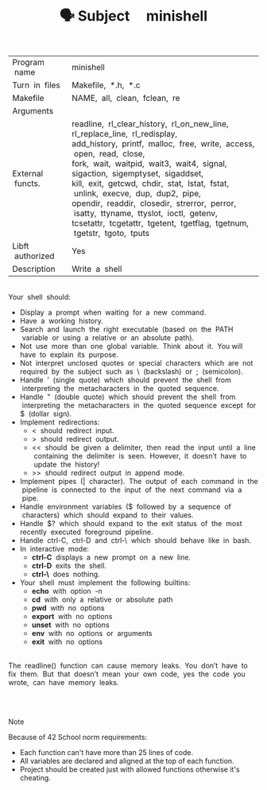 <h1 align="center"> 🗣 Subject &nbsp;&nbsp;&nbsp;&nbsp;minishell </h1>

<br>
<table>
  <tr>
    <td>Program &nbsp;name</td>
    <td>minishell</td>
  </tr>
  <tr>
    <td>Turn &nbsp;in &nbsp;files</td>
    <td>Makefile, &nbsp;*.h, &nbsp;*.c</td>
  </tr>
  <tr>
    <td>Makefile</td>
    <td>NAME, &nbsp;all, &nbsp;clean, &nbsp;fclean, &nbsp;re</td>
  </tr>
  <tr>
    <td>Arguments</td>
    <td></td>
  </tr>
  <tr>
    <td>External &nbsp;functs.</td>
    <td>readline, &nbsp;rl_clear_history,&nbsp; rl_on_new_line,&nbsp; rl_replace_line,&nbsp; rl_redisplay,<br>add_history,&nbsp; printf,&nbsp; malloc,&nbsp; free, &nbsp;write,&nbsp; access, &nbsp;open, &nbsp;read, &nbsp;close,<br>fork,&nbsp; wait, &nbsp;waitpid, &nbsp;wait3, &nbsp;wait4, &nbsp;signal,&nbsp; sigaction,&nbsp; sigemptyset, &nbsp;sigaddset,<br>kill, &nbsp;exit, &nbsp;getcwd, &nbsp;chdir, &nbsp;stat, &nbsp;lstat, &nbsp;fstat, &nbsp;unlink, &nbsp;execve, &nbsp;dup,&nbsp; dup2,&nbsp; pipe,<br>opendir,&nbsp; readdir, &nbsp;closedir, &nbsp;strerror,&nbsp; perror, &nbsp;isatty,&nbsp; ttyname, &nbsp;ttyslot, &nbsp;ioctl, &nbsp;getenv,<br>tcsetattr, &nbsp;tcgetattr, &nbsp;tgetent, &nbsp;tgetflag, &nbsp;tgetnum, &nbsp;tgetstr,&nbsp; tgoto, &nbsp;tputs</td>
  </tr>
  <tr>
    <td>Libft &nbsp;authorized</td>
    <td>Yes</td>
  </tr>
  <tr>
    <td>Description</td>
    <td>Write &nbsp;a &nbsp;shell</td>
  </tr>
</table>

<br>
Your &nbsp;shell &nbsp;should:<br>
<ul>
<li>Display &nbsp;a &nbsp;prompt &nbsp;when &nbsp;waiting &nbsp;for&nbsp; a &nbsp;new &nbsp;command.
<li>Have &nbsp;a&nbsp; working&nbsp; history.
<li>Search&nbsp; and &nbsp;launch &nbsp;the &nbsp;right&nbsp; executable&nbsp; (based &nbsp;on&nbsp; the &nbsp;PATH &nbsp;variable&nbsp; or &nbsp;using &nbsp;a&nbsp;
relative&nbsp; or &nbsp;an &nbsp;absolute &nbsp;path).
<li>Not&nbsp; use&nbsp; more&nbsp; than&nbsp; one &nbsp;global &nbsp;variable.&nbsp; Think &nbsp;about&nbsp; it. &nbsp;You will&nbsp; have &nbsp;to&nbsp; explain&nbsp;
its &nbsp;purpose.
<li>Not &nbsp;interpret &nbsp;unclosed &nbsp;quotes&nbsp; or &nbsp;special &nbsp;characters&nbsp; which&nbsp; are&nbsp; not&nbsp; required&nbsp; by &nbsp;the&nbsp;
subject &nbsp;such &nbsp;as&nbsp; \ &nbsp;(backslash)&nbsp; or &nbsp;;&nbsp; (semicolon).
<li>Handle&nbsp; ’ &nbsp;(single&nbsp; quote) &nbsp;which &nbsp;should &nbsp;prevent&nbsp; the&nbsp; shell &nbsp;from &nbsp;interpreting &nbsp;the &nbsp;metacharacters &nbsp;in &nbsp;the &nbsp;quoted &nbsp;sequence.
<li>Handle &nbsp;" &nbsp;(double&nbsp; quote) &nbsp;which &nbsp;should &nbsp;prevent&nbsp; the &nbsp;shell &nbsp;from &nbsp;interpreting &nbsp;the &nbsp;metacharacters &nbsp;in &nbsp;the &nbsp;quoted &nbsp;sequence &nbsp;except &nbsp;for&nbsp; $ &nbsp;(dollar &nbsp;sign).
<li>Implement &nbsp;redirections:
<ul>
<li>< &nbsp;should &nbsp;redirect&nbsp; input.
<li>>&nbsp; should &nbsp;redirect&nbsp; output.
<li><<&nbsp; should &nbsp;be &nbsp;given&nbsp; a &nbsp;delimiter, &nbsp;then &nbsp;read &nbsp;the &nbsp;input &nbsp;until &nbsp;a &nbsp;line &nbsp;containing&nbsp; the&nbsp;
delimiter &nbsp;is&nbsp; seen.&nbsp; However, &nbsp;it &nbsp;doesn’t&nbsp; have &nbsp;to &nbsp;update &nbsp;the &nbsp;history!
<li>>>&nbsp; should&nbsp; redirect&nbsp; output&nbsp; in&nbsp; append &nbsp;mode.
</ul>
<li>Implement &nbsp;pipes&nbsp; (|&nbsp; character).&nbsp; The&nbsp; output&nbsp; of &nbsp;each &nbsp;command &nbsp;in &nbsp;the &nbsp;pipeline&nbsp; is&nbsp;
connected&nbsp; to&nbsp; the&nbsp; input&nbsp; of&nbsp; the&nbsp; next&nbsp; command &nbsp;via &nbsp;a &nbsp;pipe.
<li>Handle&nbsp; environment &nbsp;variables &nbsp;($&nbsp; followed &nbsp;by &nbsp;a &nbsp;sequence &nbsp;of &nbsp;characters)&nbsp; which&nbsp;
should &nbsp;expand&nbsp; to&nbsp; their&nbsp; values.
<li>Handle &nbsp;$?&nbsp; which&nbsp; should&nbsp; expand&nbsp; to&nbsp; the&nbsp; exit&nbsp; status&nbsp; of&nbsp; the&nbsp; most&nbsp; recently&nbsp; executed&nbsp;
foreground &nbsp;pipeline.
<li>Handle &nbsp;ctrl-C, &nbsp;ctrl-D&nbsp; and &nbsp;ctrl-\ &nbsp;which &nbsp;should &nbsp;behave &nbsp;like &nbsp;in &nbsp;bash.
<li>In &nbsp;interactive&nbsp; mode:
<ul>
<li><b>ctrl-C</b>&nbsp; displays&nbsp; a &nbsp;new&nbsp; prompt&nbsp; on &nbsp;a &nbsp;new&nbsp; line.
<li><b>ctrl-D</b> &nbsp;exits&nbsp; the&nbsp; shell.
<li><b>ctrl-\</b> &nbsp;does&nbsp; nothing.
</ul>
<li>Your&nbsp; shell &nbsp;must&nbsp; implement&nbsp; the &nbsp;following &nbsp;builtins:
<ul>
<li><b>echo</b>&nbsp; with &nbsp;option&nbsp; -n
<li><b>cd</b>&nbsp; with &nbsp;only &nbsp;a&nbsp; relative&nbsp; or&nbsp; absolute&nbsp; path
<li><b>pwd</b> &nbsp;with&nbsp; no&nbsp; options
<li><b>export</b> &nbsp;with&nbsp; no&nbsp; options
<li><b>unset</b>&nbsp; with &nbsp;no&nbsp; options
<li><b>env</b>&nbsp; with&nbsp; no &nbsp;options&nbsp; or&nbsp; arguments
<li><b>exit</b> &nbsp;with&nbsp; no &nbsp;options
</ul>
</ul>
<br>
The&nbsp; readline()&nbsp; function &nbsp;can&nbsp; cause&nbsp; memory&nbsp; leaks.&nbsp; You&nbsp; don’t &nbsp;have&nbsp; to&nbsp; fix&nbsp; them.&nbsp; But&nbsp;
that &nbsp;doesn’t &nbsp;mean &nbsp;your&nbsp; own&nbsp; code, &nbsp;yes &nbsp;the &nbsp;code &nbsp;you&nbsp; wrote, &nbsp;can &nbsp;have &nbsp;memory&nbsp;
leaks.

<br><br>

> [!NOTE]  
> Because of 42 School norm requirements:
> * Each function can't have more than 25 lines of code.
> * All variables are declared and aligned at the top of each function.
> * Project should be created just with allowed functions otherwise it's cheating.

